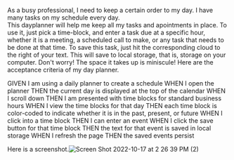 As a busy professional, I need to keep a certain order to my day. I have many tasks on my schedule every day.  
This dayplanner will help me keep all my tasks and apointments in place. 
To use it, just pick a time-block, and enter a task due at a specific hour, whether it is a meeting, a scheduled
call to make, or any task that needs to be done at that time.
To save this task, just hit the corresponding cloud to the right of your text.  This will save to local storage,
that is, storage on your computer.  Don't worry!  The space it takes up is miniscule!
Here are the acceptance criteria of my day planner.

GIVEN I am using a daily planner to create a schedule
WHEN I open the planner
THEN the current day is displayed at the top of the calendar
WHEN I scroll down
THEN I am presented with time blocks for standard business hours
WHEN I view the time blocks for that day
THEN each time block is color-coded to indicate whether it is in the past, present, or future
WHEN I click into a time block
THEN I can enter an event
WHEN I click the save button for that time block
THEN the text for that event is saved in local storage
WHEN I refresh the page
THEN the saved events persist

Here is a screenshot.![Screen Shot 2022-10-17 at 2 26 39 PM (2)](https://user-images.githubusercontent.com/112580660/196254316-da88178d-dc4c-4975-bb96-60a99e3b532f.png)
